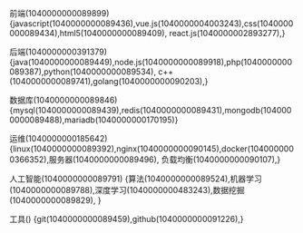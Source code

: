 前端(1040000000089899)
{javascript(1040000000089436),vue.js(1040000004003243),css(1040000000089434),html5(1040000000089409),
react.js(1040000002893277),}

后端(1040000000391379)
{java(1040000000089449),node.js(1040000000089918),php(1040000000089387),python(1040000000089534),
c++(1040000000089741),golang(1040000000090203),}

数据库(1040000000089846)
{mysql(1040000000089439),redis(1040000000089431),mongodb(1040000000089488),mariadb(1040000000170195)}

运维(1040000000185642)
{linux(1040000000089392),nginx(1040000000090145),docker(1040000000366352),服务器(1040000000089496),
负载均衡(1040000000090107),}

人工智能(1040000000089791)
{算法(1040000000089524),机器学习(1040000000089788),深度学习(1040000000483243),数据挖掘(1040000000089829),
}

工具()
{git(1040000000089459),github(1040000000091226),}